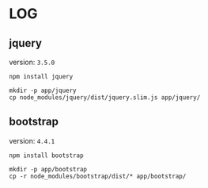 # LOG

## jquery

version: `3.5.0`

```
npm install jquery

mkdir -p app/jquery
cp node_modules/jquery/dist/jquery.slim.js app/jquery/
```

## bootstrap

version: `4.4.1`

```
npm install bootstrap

mkdir -p app/bootstrap
cp -r node_modules/bootstrap/dist/* app/bootstrap/
```



